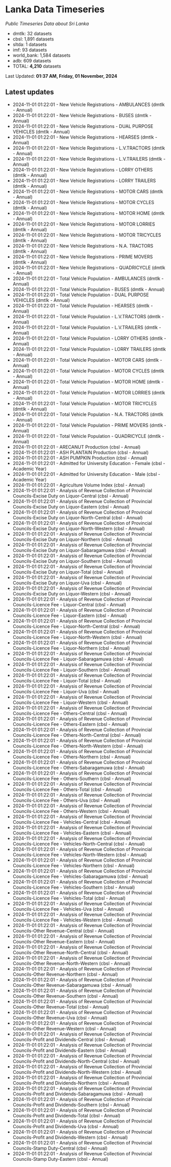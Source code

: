 # Lanka Data Timeseries
*Public Timeseries Data about Sri Lanka*

* dmtlk: 32 datasets
* cbsl: 1,891 datasets
* sltda: 1 datasets
* imf: 93 datasets
* world_bank: 1,584 datasets
* adb: 609 datasets
* TOTAL: **4,210** datasets

Last Updated: **01:37 AM, Friday, 01 November, 2024**

## Latest updates

* 2024-11-01 01:22:01 - New Vehicle Registrations - AMBULANCES (dmtlk - Annual)
* 2024-11-01 01:22:01 - New Vehicle Registrations - BUSES (dmtlk - Annual)
* 2024-11-01 01:22:01 - New Vehicle Registrations - DUAL PURPOSE VEHICLES (dmtlk - Annual)
* 2024-11-01 01:22:01 - New Vehicle Registrations - HEARSES (dmtlk - Annual)
* 2024-11-01 01:22:01 - New Vehicle Registrations - L.V.TRACTORS (dmtlk - Annual)
* 2024-11-01 01:22:01 - New Vehicle Registrations - L.V.TRAILERS (dmtlk - Annual)
* 2024-11-01 01:22:01 - New Vehicle Registrations - LORRY OTHERS (dmtlk - Annual)
* 2024-11-01 01:22:01 - New Vehicle Registrations - LORRY TRAILERS (dmtlk - Annual)
* 2024-11-01 01:22:01 - New Vehicle Registrations - MOTOR CARS (dmtlk - Annual)
* 2024-11-01 01:22:01 - New Vehicle Registrations - MOTOR CYCLES (dmtlk - Annual)
* 2024-11-01 01:22:01 - New Vehicle Registrations - MOTOR HOME (dmtlk - Annual)
* 2024-11-01 01:22:01 - New Vehicle Registrations - MOTOR LORRIES (dmtlk - Annual)
* 2024-11-01 01:22:01 - New Vehicle Registrations - MOTOR TRICYCLES (dmtlk - Annual)
* 2024-11-01 01:22:01 - New Vehicle Registrations - N.A. TRACTORS (dmtlk - Annual)
* 2024-11-01 01:22:01 - New Vehicle Registrations - PRIME MOVERS (dmtlk - Annual)
* 2024-11-01 01:22:01 - New Vehicle Registrations - QUADRICYCLE (dmtlk - Annual)
* 2024-11-01 01:22:01 - Total Vehicle Population - AMBULANCES (dmtlk - Annual)
* 2024-11-01 01:22:01 - Total Vehicle Population - BUSES (dmtlk - Annual)
* 2024-11-01 01:22:01 - Total Vehicle Population - DUAL PURPOSE VEHICLES (dmtlk - Annual)
* 2024-11-01 01:22:01 - Total Vehicle Population - HEARSES (dmtlk - Annual)
* 2024-11-01 01:22:01 - Total Vehicle Population - L.V.TRACTORS (dmtlk - Annual)
* 2024-11-01 01:22:01 - Total Vehicle Population - L.V.TRAILERS (dmtlk - Annual)
* 2024-11-01 01:22:01 - Total Vehicle Population - LORRY OTHERS (dmtlk - Annual)
* 2024-11-01 01:22:01 - Total Vehicle Population - LORRY TRAILERS (dmtlk - Annual)
* 2024-11-01 01:22:01 - Total Vehicle Population - MOTOR CARS (dmtlk - Annual)
* 2024-11-01 01:22:01 - Total Vehicle Population - MOTOR CYCLES (dmtlk - Annual)
* 2024-11-01 01:22:01 - Total Vehicle Population - MOTOR HOME (dmtlk - Annual)
* 2024-11-01 01:22:01 - Total Vehicle Population - MOTOR LORRIES (dmtlk - Annual)
* 2024-11-01 01:22:01 - Total Vehicle Population - MOTOR TRICYCLES (dmtlk - Annual)
* 2024-11-01 01:22:01 - Total Vehicle Population - N.A. TRACTORS (dmtlk - Annual)
* 2024-11-01 01:22:01 - Total Vehicle Population - PRIME MOVERS (dmtlk - Annual)
* 2024-11-01 01:22:01 - Total Vehicle Population - QUADRICYCLE (dmtlk - Annual)
* 2024-11-01 01:22:01 - ARECANUT Production (cbsl - Annual)
* 2024-11-01 01:22:01 - ASH PLANTAIN Production (cbsl - Annual)
* 2024-11-01 01:22:01 - ASH PUMPKIN Production (cbsl - Annual)
* 2024-11-01 01:22:01 - Admitted for University Education - Female (cbsl - Academic Year)
* 2024-11-01 01:22:01 - Admitted for University Education - Male (cbsl - Academic Year)
* 2024-11-01 01:22:01 - Agriculture Volume Index (cbsl - Annual)
* 2024-11-01 01:22:01 - Analysis of Revenue Collection of Provincial Councils-Excise Duty on Liquor-Central (cbsl - Annual)
* 2024-11-01 01:22:01 - Analysis of Revenue Collection of Provincial Councils-Excise Duty on Liquor-Eastern (cbsl - Annual)
* 2024-11-01 01:22:01 - Analysis of Revenue Collection of Provincial Councils-Excise Duty on Liquor-North-Central (cbsl - Annual)
* 2024-11-01 01:22:01 - Analysis of Revenue Collection of Provincial Councils-Excise Duty on Liquor-North-Western (cbsl - Annual)
* 2024-11-01 01:22:01 - Analysis of Revenue Collection of Provincial Councils-Excise Duty on Liquor-Northern (cbsl - Annual)
* 2024-11-01 01:22:01 - Analysis of Revenue Collection of Provincial Councils-Excise Duty on Liquor-Sabaragamuwa (cbsl - Annual)
* 2024-11-01 01:22:01 - Analysis of Revenue Collection of Provincial Councils-Excise Duty on Liquor-Southern (cbsl - Annual)
* 2024-11-01 01:22:01 - Analysis of Revenue Collection of Provincial Councils-Excise Duty on Liquor-Total (cbsl - Annual)
* 2024-11-01 01:22:01 - Analysis of Revenue Collection of Provincial Councils-Excise Duty on Liquor-Uva (cbsl - Annual)
* 2024-11-01 01:22:01 - Analysis of Revenue Collection of Provincial Councils-Excise Duty on Liquor-Western (cbsl - Annual)
* 2024-11-01 01:22:01 - Analysis of Revenue Collection of Provincial Councils-Licence Fee - Liquor-Central (cbsl - Annual)
* 2024-11-01 01:22:01 - Analysis of Revenue Collection of Provincial Councils-Licence Fee - Liquor-Eastern (cbsl - Annual)
* 2024-11-01 01:22:01 - Analysis of Revenue Collection of Provincial Councils-Licence Fee - Liquor-North-Central (cbsl - Annual)
* 2024-11-01 01:22:01 - Analysis of Revenue Collection of Provincial Councils-Licence Fee - Liquor-North-Western (cbsl - Annual)
* 2024-11-01 01:22:01 - Analysis of Revenue Collection of Provincial Councils-Licence Fee - Liquor-Northern (cbsl - Annual)
* 2024-11-01 01:22:01 - Analysis of Revenue Collection of Provincial Councils-Licence Fee - Liquor-Sabaragamuwa (cbsl - Annual)
* 2024-11-01 01:22:01 - Analysis of Revenue Collection of Provincial Councils-Licence Fee - Liquor-Southern (cbsl - Annual)
* 2024-11-01 01:22:01 - Analysis of Revenue Collection of Provincial Councils-Licence Fee - Liquor-Total (cbsl - Annual)
* 2024-11-01 01:22:01 - Analysis of Revenue Collection of Provincial Councils-Licence Fee - Liquor-Uva (cbsl - Annual)
* 2024-11-01 01:22:01 - Analysis of Revenue Collection of Provincial Councils-Licence Fee - Liquor-Western (cbsl - Annual)
* 2024-11-01 01:22:01 - Analysis of Revenue Collection of Provincial Councils-Licence Fee - Others-Central (cbsl - Annual)
* 2024-11-01 01:22:01 - Analysis of Revenue Collection of Provincial Councils-Licence Fee - Others-Eastern (cbsl - Annual)
* 2024-11-01 01:22:01 - Analysis of Revenue Collection of Provincial Councils-Licence Fee - Others-North-Central (cbsl - Annual)
* 2024-11-01 01:22:01 - Analysis of Revenue Collection of Provincial Councils-Licence Fee - Others-North-Western (cbsl - Annual)
* 2024-11-01 01:22:01 - Analysis of Revenue Collection of Provincial Councils-Licence Fee - Others-Northern (cbsl - Annual)
* 2024-11-01 01:22:01 - Analysis of Revenue Collection of Provincial Councils-Licence Fee - Others-Sabaragamuwa (cbsl - Annual)
* 2024-11-01 01:22:01 - Analysis of Revenue Collection of Provincial Councils-Licence Fee - Others-Southern (cbsl - Annual)
* 2024-11-01 01:22:01 - Analysis of Revenue Collection of Provincial Councils-Licence Fee - Others-Total (cbsl - Annual)
* 2024-11-01 01:22:01 - Analysis of Revenue Collection of Provincial Councils-Licence Fee - Others-Uva (cbsl - Annual)
* 2024-11-01 01:22:01 - Analysis of Revenue Collection of Provincial Councils-Licence Fee - Others-Western (cbsl - Annual)
* 2024-11-01 01:22:01 - Analysis of Revenue Collection of Provincial Councils-Licence Fee - Vehicles-Central (cbsl - Annual)
* 2024-11-01 01:22:01 - Analysis of Revenue Collection of Provincial Councils-Licence Fee - Vehicles-Eastern (cbsl - Annual)
* 2024-11-01 01:22:01 - Analysis of Revenue Collection of Provincial Councils-Licence Fee - Vehicles-North-Central (cbsl - Annual)
* 2024-11-01 01:22:01 - Analysis of Revenue Collection of Provincial Councils-Licence Fee - Vehicles-North-Western (cbsl - Annual)
* 2024-11-01 01:22:01 - Analysis of Revenue Collection of Provincial Councils-Licence Fee - Vehicles-Northern (cbsl - Annual)
* 2024-11-01 01:22:01 - Analysis of Revenue Collection of Provincial Councils-Licence Fee - Vehicles-Sabaragamuwa (cbsl - Annual)
* 2024-11-01 01:22:01 - Analysis of Revenue Collection of Provincial Councils-Licence Fee - Vehicles-Southern (cbsl - Annual)
* 2024-11-01 01:22:01 - Analysis of Revenue Collection of Provincial Councils-Licence Fee - Vehicles-Total (cbsl - Annual)
* 2024-11-01 01:22:01 - Analysis of Revenue Collection of Provincial Councils-Licence Fee - Vehicles-Uva (cbsl - Annual)
* 2024-11-01 01:22:01 - Analysis of Revenue Collection of Provincial Councils-Licence Fee - Vehicles-Western (cbsl - Annual)
* 2024-11-01 01:22:01 - Analysis of Revenue Collection of Provincial Councils-Other Revenue-Central (cbsl - Annual)
* 2024-11-01 01:22:01 - Analysis of Revenue Collection of Provincial Councils-Other Revenue-Eastern (cbsl - Annual)
* 2024-11-01 01:22:01 - Analysis of Revenue Collection of Provincial Councils-Other Revenue-North-Central (cbsl - Annual)
* 2024-11-01 01:22:01 - Analysis of Revenue Collection of Provincial Councils-Other Revenue-North-Western (cbsl - Annual)
* 2024-11-01 01:22:01 - Analysis of Revenue Collection of Provincial Councils-Other Revenue-Northern (cbsl - Annual)
* 2024-11-01 01:22:01 - Analysis of Revenue Collection of Provincial Councils-Other Revenue-Sabaragamuwa (cbsl - Annual)
* 2024-11-01 01:22:01 - Analysis of Revenue Collection of Provincial Councils-Other Revenue-Southern (cbsl - Annual)
* 2024-11-01 01:22:01 - Analysis of Revenue Collection of Provincial Councils-Other Revenue-Total (cbsl - Annual)
* 2024-11-01 01:22:01 - Analysis of Revenue Collection of Provincial Councils-Other Revenue-Uva (cbsl - Annual)
* 2024-11-01 01:22:01 - Analysis of Revenue Collection of Provincial Councils-Other Revenue-Western (cbsl - Annual)
* 2024-11-01 01:22:01 - Analysis of Revenue Collection of Provincial Councils-Profit and Dividends-Central (cbsl - Annual)
* 2024-11-01 01:22:01 - Analysis of Revenue Collection of Provincial Councils-Profit and Dividends-Eastern (cbsl - Annual)
* 2024-11-01 01:22:01 - Analysis of Revenue Collection of Provincial Councils-Profit and Dividends-North-Central (cbsl - Annual)
* 2024-11-01 01:22:01 - Analysis of Revenue Collection of Provincial Councils-Profit and Dividends-North-Western (cbsl - Annual)
* 2024-11-01 01:22:01 - Analysis of Revenue Collection of Provincial Councils-Profit and Dividends-Northern (cbsl - Annual)
* 2024-11-01 01:22:01 - Analysis of Revenue Collection of Provincial Councils-Profit and Dividends-Sabaragamuwa (cbsl - Annual)
* 2024-11-01 01:22:01 - Analysis of Revenue Collection of Provincial Councils-Profit and Dividends-Southern (cbsl - Annual)
* 2024-11-01 01:22:01 - Analysis of Revenue Collection of Provincial Councils-Profit and Dividends-Total (cbsl - Annual)
* 2024-11-01 01:22:01 - Analysis of Revenue Collection of Provincial Councils-Profit and Dividends-Uva (cbsl - Annual)
* 2024-11-01 01:22:01 - Analysis of Revenue Collection of Provincial Councils-Profit and Dividends-Western (cbsl - Annual)
* 2024-11-01 01:22:01 - Analysis of Revenue Collection of Provincial Councils-Stamp Duty-Central (cbsl - Annual)
* 2024-11-01 01:22:01 - Analysis of Revenue Collection of Provincial Councils-Stamp Duty-Eastern (cbsl - Annual)